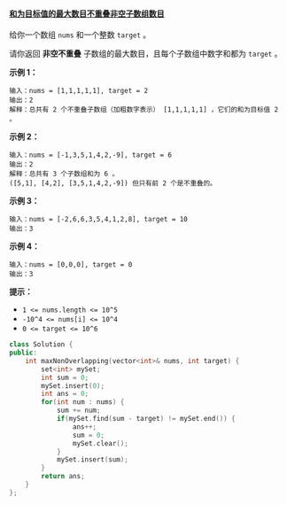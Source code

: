 #### [和为目标值的最大数目不重叠非空子数组数目](https://leetcode-cn.com/problems/maximum-number-of-non-overlapping-subarrays-with-sum-equals-target/)

给你一个数组 `nums` 和一个整数 `target` 。

请你返回 **非空不重叠** 子数组的最大数目，且每个子数组中数字和都为 `target` 。

 

**示例 1：**

```
输入：nums = [1,1,1,1,1], target = 2
输出：2
解释：总共有 2 个不重叠子数组（加粗数字表示） [1,1,1,1,1] ，它们的和为目标值 2 。
```

**示例 2：**

```
输入：nums = [-1,3,5,1,4,2,-9], target = 6
输出：2
解释：总共有 3 个子数组和为 6 。
([5,1], [4,2], [3,5,1,4,2,-9]) 但只有前 2 个是不重叠的。
```

**示例 3：**

```
输入：nums = [-2,6,6,3,5,4,1,2,8], target = 10
输出：3
```

**示例 4：**

```
输入：nums = [0,0,0], target = 0
输出：3
```

 

**提示：**

- `1 <= nums.length <= 10^5`
- `-10^4 <= nums[i] <= 10^4`
- `0 <= target <= 10^6`

```c++
class Solution {
public:
    int maxNonOverlapping(vector<int>& nums, int target) {
        set<int> mySet;
        int sum = 0;
        mySet.insert(0);
        int ans = 0;
        for(int num : nums) {
            sum += num;
            if(mySet.find(sum - target) != mySet.end()) {
                ans++;
                sum = 0;
                mySet.clear();
            }
            mySet.insert(sum);
        }
        return ans;
    }
};
```

